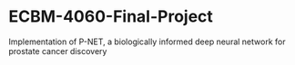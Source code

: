 # ECBM-4060-Final-Project
Implementation of P-NET, a biologically informed deep neural network for prostate cancer discovery
